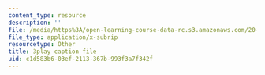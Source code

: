 ```yaml
---
content_type: resource
description: ''
file: /media/https%3A/open-learning-course-data-rc.s3.amazonaws.com/20-219-becoming-the-next-bill-nye-writing-and-hosting-the-educational-show-january-iap-2015/c1d583b603ef2113367b993f3a7f342f_CbDsSQEvEkA.srt
file_type: application/x-subrip
resourcetype: Other
title: 3play caption file
uid: c1d583b6-03ef-2113-367b-993f3a7f342f
---
```

